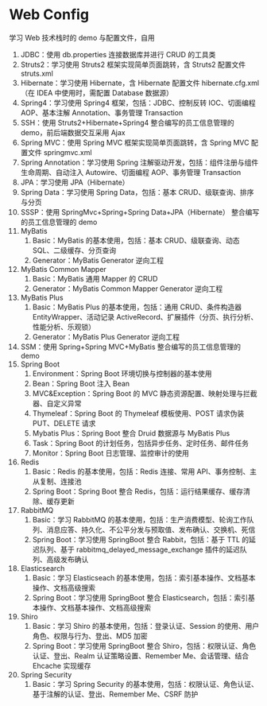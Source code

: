 # Web Config

学习 Web 技术栈时的 demo 与配置文件，自用

1. JDBC：使用 db.properties 连接数据库并进行 CRUD 的工具类
2. Struts2：学习使用 Struts2 框架实现简单页面跳转，含 Struts2 配置文件 struts.xml
3. Hibernate：学习使用 Hibernate，含 Hibernate 配置文件 hibernate.cfg.xml（在 IDEA 中使用时，需配置 Database 数据源）
4. Spring4：学习使用 Spring4 框架，包括：JDBC、控制反转 IOC、切面编程 AOP、基本注解 Annotation、事务管理 Transaction
5. SSH：使用 Struts2+Hibernate+Spring4 整合编写的员工信息管理的 demo，前后端数据交互采用 Ajax
6. Spring MVC：使用 Spring MVC 框架实现简单页面跳转，含 Spring MVC 配置文件 springmvc.xml
7. Spring Annotation：学习使用 Spring 注解驱动开发，包括：组件注册与组件生命周期、自动注入 Autowire、切面编程 AOP、事务管理 Transaction
8. JPA：学习使用 JPA（Hibernate）
9. Spring Data：学习使用 Spring Data，包括：基本 CRUD、级联查询、排序与分页
10. SSSP：使用 SpringMvc+Spring+Spring Data+JPA（Hibernate） 整合编写的员工信息管理的 demo
11. MyBatis
    1. Basic：MyBatis 的基本使用，包括：基本 CRUD、级联查询、动态 SQL、二级缓存、分页查询
    2. Generator：MyBatis Generator 逆向工程
12. MyBatis Common Mapper
    1. Basic：MyBatis 通用 Mapper 的 CRUD
    2. Generator：MyBatis Common Mapper Generator 逆向工程
13. MyBatis Plus
    1. Basic：MyBatis Plus 的基本使用，包括：通用 CRUD、条件构造器 EntityWrapper、活动记录 ActiveRecord、扩展插件（分页、执行分析、性能分析、乐观锁）
    2. Generator：MyBatis Plus Generator 逆向工程
14. SSM：使用 Spring+Spring MVC+MyBatis 整合编写的员工信息管理的 demo
15. Spring Boot
    1. Environment：Spring Boot 环境切换与控制器的基本使用
    2. Bean：Spring Boot 注入 Bean
    3. MVC&Exception：Spring Boot 的 MVC 静态资源配置、映射处理与拦截器、自定义异常
    4. Thymeleaf：Spring Boot 的 Thymeleaf 模板使用、POST 请求伪装 PUT、DELETE 请求
    5. Mybatis Plus：Spring Boot 整合 Druid 数据源与 MyBatis Plus
    6. Task：Spring Boot 的计划任务，包括异步任务、定时任务、邮件任务
    7. Monitor：Spring Boot 日志管理、监控审计的使用
16. Redis
    1. Basic：Redis 的基本使用，包括：Redis 连接、常用 API、事务控制、主从复制、连接池
    2. Spring Boot：Spring Boot 整合 Redis，包括：运行结果缓存、缓存清除、缓存更新
17. RabbitMQ
    1. Basic：学习 RabbitMQ 的基本使用，包括：生产消费模型、轮询工作队列、消息应答、持久化、不公平分发与预取值、发布确认、交换机、死信
    2. Spring Boot：学习使用 SpringBoot 整合 Rabbit，包括：基于 TTL 的延迟队列、基于 rabbitmq_delayed_message_exchange 插件的延迟队列、高级发布确认
18. Elasticsearch
    1. Basic：学习 Elasticseach 的基本使用，包括：索引基本操作、文档基本操作、文档高级搜索
    2. Spring Boot：学习使用 SpringBoot 整合 Elasticsearch，包括：索引基本操作、文档基本操作、文档高级搜索
19. Shiro
    1. Basic：学习 Shiro 的基本使用，包括：登录认证、Session 的使用、用户角色、权限与行为、登出、MD5 加密
    2. Spring Boot：学习使用 SpringBoot 整合 Shiro，包括：权限认证、角色认证、登出、Realm 认证策略设置、Remember Me、会话管理、结合 Ehcache 实现缓存
20. Spring Security
    1. Basic：学习 Spring Security 的基本使用，包括：权限认证、角色认证、基于注解的认证、登出、Remember Me、CSRF 防护

